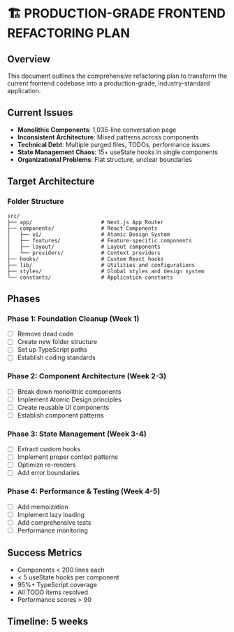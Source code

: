 # 🏗️ PRODUCTION-GRADE FRONTEND REFACTORING PLAN

## Overview
This document outlines the comprehensive refactoring plan to transform the current frontend codebase into a production-grade, industry-standard application.

## Current Issues
- **Monolithic Components**: 1,035-line conversation page
- **Inconsistent Architecture**: Mixed patterns across components  
- **Technical Debt**: Multiple purged files, TODOs, performance issues
- **State Management Chaos**: 15+ useState hooks in single components
- **Organizational Problems**: Flat structure, unclear boundaries

## Target Architecture

### Folder Structure
```
src/
├── app/                      # Next.js App Router
├── components/               # React Components
│   ├── ui/                   # Atomic Design System
│   ├── features/             # Feature-specific components
│   ├── layout/               # Layout components
│   └── providers/            # Context providers
├── hooks/                    # Custom React hooks
├── lib/                      # Utilities and configurations
├── styles/                   # Global styles and design system
└── constants/                # Application constants
```

## Phases

### Phase 1: Foundation Cleanup (Week 1)
- [ ] Remove dead code
- [ ] Create new folder structure  
- [ ] Set up TypeScript paths
- [ ] Establish coding standards

### Phase 2: Component Architecture (Week 2-3)
- [ ] Break down monolithic components
- [ ] Implement Atomic Design principles
- [ ] Create reusable UI components
- [ ] Establish component patterns

### Phase 3: State Management (Week 3-4)
- [ ] Extract custom hooks
- [ ] Implement proper context patterns
- [ ] Optimize re-renders
- [ ] Add error boundaries

### Phase 4: Performance & Testing (Week 4-5)
- [ ] Add memoization
- [ ] Implement lazy loading
- [ ] Add comprehensive tests
- [ ] Performance monitoring

## Success Metrics
- Components < 200 lines each
- < 5 useState hooks per component
- 95%+ TypeScript coverage
- All TODO items resolved
- Performance scores > 90

## Timeline: 5 weeks
